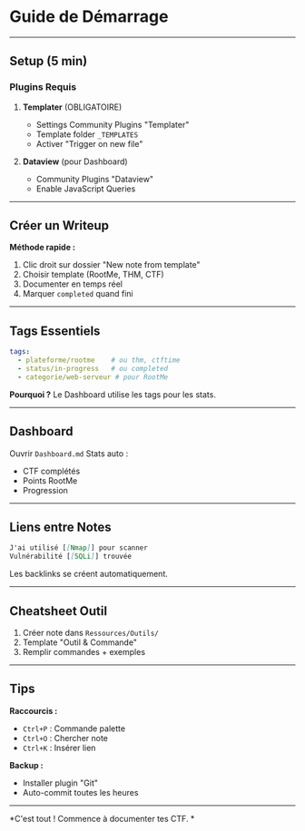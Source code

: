 ﻿#  Guide de Démarrage

---

##  Setup (5 min)

### Plugins Requis
1. **Templater** (OBLIGATOIRE)
   - Settings  Community Plugins  "Templater"
   - Template folder  `_TEMPLATES`
   -  Activer "Trigger on new file"

2. **Dataview** (pour Dashboard)
   - Community Plugins  "Dataview"
   -  Enable JavaScript Queries

---

##  Créer un Writeup

**Méthode rapide :**
1. Clic droit sur dossier  "New note from template"
2. Choisir template (RootMe, THM, CTF)
3. Documenter en temps réel
4. Marquer `completed` quand fini

---

##  Tags Essentiels

```yaml
tags:
  - plateforme/rootme    # ou thm, ctftime
  - status/in-progress   # ou completed
  - categorie/web-serveur # pour RootMe
```

**Pourquoi ?** Le Dashboard utilise les tags pour les stats.

---

##  Dashboard

Ouvrir `Dashboard.md`  Stats auto :
- CTF complétés
- Points RootMe
- Progression

---

##  Liens entre Notes

```markdown
J'ai utilisé [[Nmap]] pour scanner
Vulnérabilité [[SQLi]] trouvée
```

Les backlinks se créent automatiquement.

---

##  Cheatsheet Outil

1. Créer note dans `Ressources/Outils/`
2. Template "Outil & Commande"
3. Remplir commandes + exemples

---

##  Tips

**Raccourcis :**
- `Ctrl+P` : Commande palette
- `Ctrl+O` : Chercher note
- `Ctrl+K` : Insérer lien

**Backup :**
- Installer plugin "Git"
- Auto-commit toutes les heures

---

*C'est tout ! Commence à documenter tes CTF. *
